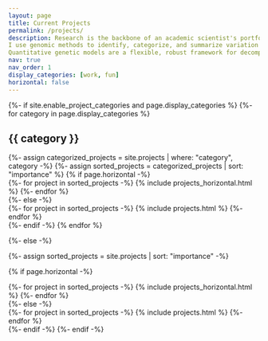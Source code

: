```yaml
---
layout: page
title: Current Projects
permalink: /projects/
description: Research is the backbone of an academic scientist's portfolio. My research is focused on understanding patterns of genomic and phenotypic variation and how they ulimately related to fitness. The work is sometimes carried out in model ecological systems (see *Populus* research), domesticated plants and their wild relatives, or species of conservation concern.\
I use genomic methods to identify, categorize, and summarize variation at the levels of a chromosome, families of genes, single genes, and variation at single sites in the genome. Understanding the patterns of phenotypic trait variation among organisms related by common descent is best suited to quantitative genetic models.\
Quantitative genetic models are a flexible, robust framework for decomposing variation into different components, representing the genotypic, environmental, and error sources of variation. Analyzing phenotypes from genotyped or pedigreed individuals enables the genetic component to be further decomposed into additive, dominance, and other categories of structured genetic variation. I develop quantiative genetic models to understand disease dynamics, correlation of traits to the enironment, and broadly,  the evolutionary process.
nav: true
nav_order: 1
display_categories: [work, fun]
horizontal: false
---
```

<!-- pages/projects.md -->

<div class="projects">
{%- if site.enable_project_categories and page.display_categories %}
  <!-- Display categorized projects -->
  {%- for category in page.display_categories %}
  <h2 class="category">{{ category }}</h2>
  {%- assign categorized_projects = site.projects | where: "category", category -%}
  {%- assign sorted_projects = categorized_projects | sort: "importance" %}
  <!-- Generate cards for each project -->
  {% if page.horizontal -%}
  <div class="container">
    <div class="row row-cols-2">
    {%- for project in sorted_projects -%}
      {% include projects_horizontal.html %}
    {%- endfor %}
    </div>
  </div>
  {%- else -%}
  <div class="grid">
    {%- for project in sorted_projects -%}
      {% include projects.html %}
    {%- endfor %}
  </div>
  {%- endif -%}
  {% endfor %}

{%- else -%}

<!-- Display projects without categories -->

  {%- assign sorted_projects = site.projects | sort: "importance" -%}

<!-- Generate cards for each project -->

  {% if page.horizontal -%}

<div class="container">
    <div class="row row-cols-2">
    {%- for project in sorted_projects -%}
      {% include projects_horizontal.html %}
    {%- endfor %}
    </div>
  </div>
  {%- else -%}
  <div class="grid">
    {%- for project in sorted_projects -%}
      {% include projects.html %}
    {%- endfor %}
  </div>
  {%- endif -%}
{%- endif -%}
</div>
